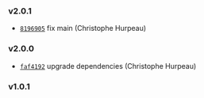 ### v2.0.1

- [`8196905`](https://github.com/turacojs/fody-redux/commit/8196905a1b86bb81c3842c59481bd6f75baeada3) fix main (Christophe Hurpeau)

### v2.0.0

- [`faf4192`](https://github.com/turacojs/fody-redux/commit/faf41923999ce975d30b02607ef3a24b51898bd7) upgrade dependencies (Christophe Hurpeau)

### v1.0.1



